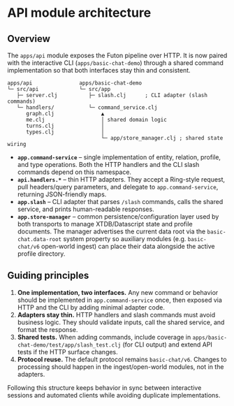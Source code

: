 # API module architecture

## Overview

The `apps/api` module exposes the Futon pipeline over HTTP. It is now paired
with the interactive CLI (`apps/basic-chat-demo`) through a shared command
implementation so that both interfaces stay thin and consistent.

```
apps/api               apps/basic-chat-demo
└─ src/api             └─ src/app
   ├─ server.clj          ├─ slash.clj      ; CLI adapter (slash commands)
   └─ handlers/           └─ command_service.clj
      graph.clj               ▲
      me.clj                  │ shared domain logic
      turns.clj               │
      types.clj               │
                              └─ app/store_manager.clj ; shared state wiring
```

* **`app.command-service`** – single implementation of entity, relation,
  profile, and type operations. Both the HTTP handlers and the CLI slash
  commands depend on this namespace.
* **`api.handlers.*`** – thin HTTP adapters. They accept a Ring-style request,
  pull headers/query parameters, and delegate to `app.command-service`,
  returning JSON-friendly maps.
* **`app.slash`** – CLI adapter that parses `/slash` commands, calls the shared
  service, and prints human-readable responses.
* **`app.store-manager`** – common persistence/configuration layer used by both
  transports to manage XTDB/Datascript state and profile documents.
  The manager advertises the current data root via the
  `basic-chat.data-root` system property so auxiliary modules (e.g.
  `basic-chat/v6` open-world ingest) can place their data alongside the active
  profile directory.

## Guiding principles

1. **One implementation, two interfaces.** Any new command or behavior should
   be implemented in `app.command-service` once, then exposed via HTTP and the
   CLI by adding minimal adapter code.
2. **Adapters stay thin.** HTTP handlers and slash commands must avoid business
   logic. They should validate inputs, call the shared service, and format the
   response.
3. **Shared tests.** When adding commands, include coverage in
   `apps/basic-chat-demo/test/app/slash_test.clj` (for CLI output) and extend
   API tests if the HTTP surface changes.
4. **Protocol reuse.** The default protocol remains `basic-chat/v6`. Changes to
   processing should happen in the ingest/open-world modules, not in the
   adapters.

Following this structure keeps behavior in sync between interactive sessions
and automated clients while avoiding duplicate implementations.
